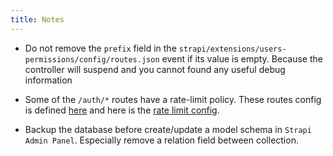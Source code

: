 ```yaml
---
title: Notes
---
```


- Do not remove the `prefix` field in the `strapi/extensions/users-permissions/config/routes.json` event if its value is empty. Because the controller will suspend and you cannot found any useful debug information

- Some of the `/auth/*` routes have a rate-limit policy. These routes config is defined [here](https://github.com/strapi/strapi/blob/master/packages/strapi-plugin-users-permissions/config/routes.json) and here is the [rate limit config](https://github.com/strapi/strapi/blob/master/packages/strapi-plugin-users-permissions/config/request.json).

- Backup the database before create/update a model schema in `Strapi Admin Panel`. Especially remove a relation field between collection.
